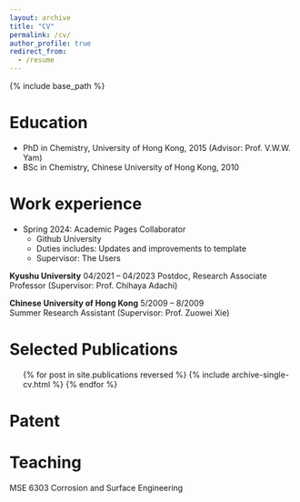 ```yaml
---
layout: archive
title: "CV"
permalink: /cv/
author_profile: true
redirect_from:
  - /resume
---
```


{% include base_path %}

Education
======
* PhD in Chemistry, University of Hong Kong, 2015 (Advisor: Prof. V.W.W. Yam)
* BSc in Chemistry, Chinese University of Hong Kong, 2010

Work experience
======
* Spring 2024: Academic Pages Collaborator
  * Github University
  * Duties includes: Updates and improvements to template
  * Supervisor: The Users

**Kyushu University** 04/2021 – 04/2023
Postdoc, Research Associate Professor (Supervisor: Prof. Chihaya Adachi)                          


**Chinese University of Hong Kong** 5/2009 – 8/2009                                                                        
Summer Research Assistant (Supervisor: Prof. Zuowei Xie)                                     
  
Selected Publications
======
  <ul>{% for post in site.publications reversed %}
    {% include archive-single-cv.html %}
  {% endfor %}</ul>
  
Patent
======
 
  
Teaching
======
MSE 6303 Corrosion and Surface Engineering
  

